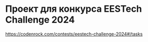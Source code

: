 # Проект для конкурса EESTech Challenge 2024

https://codenrock.com/contests/eestech-challenge-2024#/tasks
